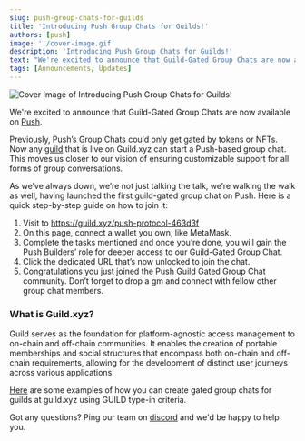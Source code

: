 ```yaml
---
slug: push-group-chats-for-guilds
title: 'Introducing Push Group Chats for Guilds!'
authors: [push]
image: './cover-image.gif'
description: 'Introducing Push Group Chats for Guilds!'
text: "We're excited to announce that Guild-Gated Group Chats are now available on Push."
tags: [Announcements, Updates]
---
```


![Cover Image of Introducing Push Group Chats for Guilds!](./cover-image.gif)

<!--truncate-->

We're excited to announce that Guild-Gated Group Chats are now available on [Push](https://app.push.org/welcome). 

Previously, Push’s Group Chats could only get gated by tokens or NFTs. Now any [guild](https://guild.xyz/explorer) that is live on Guild.xyz can start a Push-based group chat. This moves us closer to our vision of ensuring customizable support for all forms of group conversations. 

As we’ve always down, we’re not just talking the talk, we’re walking the walk as well, having launched the first guild-gated group chat on Push. Here is a quick step-by-step guide on how to join it: 

1. Visit to https://guild.xyz/push-protocol-463d3f 
2.  On this page, connect a wallet you own, like MetaMask.
3. Complete the tasks mentioned and once you’re done, you will gain the Push Builders’ role for deeper access to our Guild-Gated Group Chat.
4. Click the dedicated URL that’s now unlocked to join the chat. 
5. Congratulations you just joined the Push Guild Gated Group Chat community. Don’t forget to drop a gm and connect with fellow other group chat members.

### What is Guild.xyz?

Guild serves as the foundation for platform-agnostic access management to on-chain and off-chain communities. It enables the creation of portable memberships and social structures that encompass both on-chain and off-chain requirements, allowing for the development of distinct user journeys across various applications. 

[Here](https://push.org/docs/chat/build/conditional-rules-for-group/#guild-gated-group-example) are some examples of how you can create gated group chats for guilds at guild.xyz using GUILD type-in criteria.

Got any questions? Ping our team on [discord](discord.gg/pushprotocol) and we'd be happy to help you.